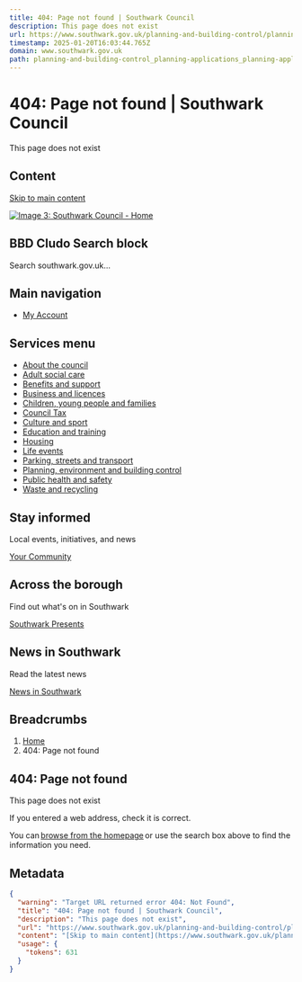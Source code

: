 ```yaml
---
title: 404: Page not found | Southwark Council
description: This page does not exist
url: https://www.southwark.gov.uk/planning-and-building-control/planning-applications/planning-application-types-and-fees
timestamp: 2025-01-20T16:03:44.765Z
domain: www.southwark.gov.uk
path: planning-and-building-control_planning-applications_planning-application-types-and-fees
---
```


# 404: Page not found | Southwark Council


This page does not exist


## Content

[Skip to main content](https://www.southwark.gov.uk/planning-and-building-control/planning-applications/planning-application-types-and-fees#main-content)

[![Image 3: Southwark Council - Home](https://www.southwark.gov.uk/themes/custom/bbd_localgov/logo.svg)](https://www.southwark.gov.uk/)

BBD Cludo Search block
----------------------

Search southwark.gov.uk...

Main navigation
---------------

*   [My Account](https://services.southwark.gov.uk/mysouthwark/)

Services menu
-------------

*   [About the council](https://www.southwark.gov.uk/about-council)
*   [Adult social care](https://www.southwark.gov.uk/adult-social-care)
*   [Benefits and support](https://www.southwark.gov.uk/benefits-and-support)
*   [Business and licences](https://www.southwark.gov.uk/business-and-licences)
*   [Children, young people and families](https://www.southwark.gov.uk/children-young-people-and-families)
*   [Council Tax](https://www.southwark.gov.uk/council-tax)
*   [Culture and sport](https://www.southwark.gov.uk/culture-and-sport)
*   [Education and training](https://www.southwark.gov.uk/schools-and-education)
*   [Housing](https://www.southwark.gov.uk/housing)
*   [Life events](https://www.southwark.gov.uk/life-events)
*   [Parking, streets and transport](https://www.southwark.gov.uk/parking-streets-and-transport)
*   [Planning, environment and building control](https://www.southwark.gov.uk/planning-environment-and-building-control)
*   [Public health and safety](https://www.southwark.gov.uk/public-health-and-safety)
*   [Waste and recycling](https://www.southwark.gov.uk/waste-and-recycling)

Stay informed
-------------

Local events, initiatives, and news

[Your Community](https://www.southwark.gov.uk/your-community)

Across the borough
------------------

Find out what's on in Southwark

[Southwark Presents](https://www.southwark.gov.uk/southwark-presents)

News in Southwark
-----------------

Read the latest news

[News in Southwark](https://www.southwark.gov.uk/news)

Breadcrumbs
-----------

1.  [Home](https://www.southwark.gov.uk/)
2.  404: Page not found

404: Page not found
-------------------

This page does not exist

If you entered a web address, check it is correct.

You can [browse from the homepage](https://www.southwark.gov.uk/) or use the search box above to find the information you need.

## Metadata

```json
{
  "warning": "Target URL returned error 404: Not Found",
  "title": "404: Page not found | Southwark Council",
  "description": "This page does not exist",
  "url": "https://www.southwark.gov.uk/planning-and-building-control/planning-applications/planning-application-types-and-fees",
  "content": "[Skip to main content](https://www.southwark.gov.uk/planning-and-building-control/planning-applications/planning-application-types-and-fees#main-content)\n\n[![Image 3: Southwark Council - Home](https://www.southwark.gov.uk/themes/custom/bbd_localgov/logo.svg)](https://www.southwark.gov.uk/)\n\nBBD Cludo Search block\n----------------------\n\nSearch southwark.gov.uk...\n\nMain navigation\n---------------\n\n*   [My Account](https://services.southwark.gov.uk/mysouthwark/)\n\nServices menu\n-------------\n\n*   [About the council](https://www.southwark.gov.uk/about-council)\n*   [Adult social care](https://www.southwark.gov.uk/adult-social-care)\n*   [Benefits and support](https://www.southwark.gov.uk/benefits-and-support)\n*   [Business and licences](https://www.southwark.gov.uk/business-and-licences)\n*   [Children, young people and families](https://www.southwark.gov.uk/children-young-people-and-families)\n*   [Council Tax](https://www.southwark.gov.uk/council-tax)\n*   [Culture and sport](https://www.southwark.gov.uk/culture-and-sport)\n*   [Education and training](https://www.southwark.gov.uk/schools-and-education)\n*   [Housing](https://www.southwark.gov.uk/housing)\n*   [Life events](https://www.southwark.gov.uk/life-events)\n*   [Parking, streets and transport](https://www.southwark.gov.uk/parking-streets-and-transport)\n*   [Planning, environment and building control](https://www.southwark.gov.uk/planning-environment-and-building-control)\n*   [Public health and safety](https://www.southwark.gov.uk/public-health-and-safety)\n*   [Waste and recycling](https://www.southwark.gov.uk/waste-and-recycling)\n\nStay informed\n-------------\n\nLocal events, initiatives, and news\n\n[Your Community](https://www.southwark.gov.uk/your-community)\n\nAcross the borough\n------------------\n\nFind out what's on in Southwark\n\n[Southwark Presents](https://www.southwark.gov.uk/southwark-presents)\n\nNews in Southwark\n-----------------\n\nRead the latest news\n\n[News in Southwark](https://www.southwark.gov.uk/news)\n\nBreadcrumbs\n-----------\n\n1.  [Home](https://www.southwark.gov.uk/)\n2.  404: Page not found\n\n404: Page not found\n-------------------\n\nThis page does not exist\n\nIf you entered a web address, check it is correct.\n\nYou can [browse from the homepage](https://www.southwark.gov.uk/) or use the search box above to find the information you need.",
  "usage": {
    "tokens": 631
  }
}
```
